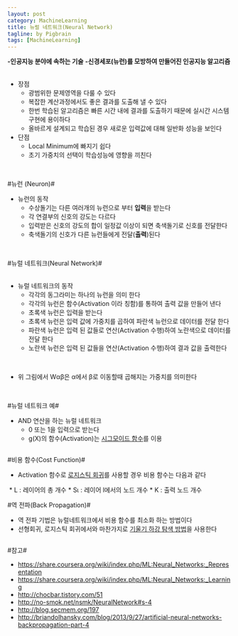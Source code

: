 ```yaml
---
layout: post
category: MachineLearning
title: 뉴럴 네트워크(Neural Network)
tagline: by Pigbrain
tags: [MachineLearning]
---
```


<!--more-->
  
**-인공지능 분야에 속하는 기술**
**-신경세포(뉴런)를 모방하여 만들어진 인공지능 알고리즘**  
<br>  
  
* 장점  
	* 광범위한 문제영역을 다룰 수 있다  
	* 복잡한 계산과정에서도 좋은 결과를 도출해 낼 수 있다  
	* 한번 학습된 알고리즘은 빠른 시간 내에 결과를 도출하기 때문에 실시간 시스템 구현에 용이하다  
	* 올바르게 설계되고 학습된 경우 새로운 입력값에 대해 일반화 성능을 보인다  
* 단점
	* Local Minimum에 빠지기 쉽다  
	* 초기 가중치의 선택이 학습성능에 영향을 끼친다  
<br>  

#뉴런 (Neuron)#  
<img src="/assets/themes/Snail/img/MachineLearning/NeuralNetwork/neuron.png" alt="">
<br>  

* 뉴런의 동작  
	* 수상돌기는 다른 여러개의 뉴런으로 부터 **입력**을 받는다  
	* 각 연결부의 신호의 강도는 다르다  
	* 입력받은 신호의 강도의 합이 일정값 이상이 되면 축색돌기로 신호를 전달한다  
	* 축색돌기의 신호가 다른 뉴런들에게 전달(**출력**)된다  
<br>  

#뉴럴 네트워크(Neural Network)#  
<img src="/assets/themes/Snail/img/MachineLearning/NeuralNetwork/neuralNetwork.png" alt="">  
<br>  

* 뉴럴 네트워크의 동작  
	* 각각의 동그라미는 하나의 뉴런을 의미 한다  
	* 각각의 뉴런은 함수(Activation 이라 칭함)를 통하여 출력 값을 만들어 낸다  
	* 초록색 뉴런은 입력을 받는다  
	* 초록색 뉴런은 입력 값에 가중치를 곱하여 파란색 뉴런으로 데이터를 전달 한다  
	* 파란색 뉴런은 입력 된 값들로 연산(Activation 수행)하여 노란색으로 데이터를 전달 한다  
	* 노란색 뉴런은 입력 된 값들을 연산(Activation 수행)하여 결과 값을 출력한다  

<br>  
<img src="/assets/themes/Snail/img/MachineLearning/NeuralNetwork/neuralNetwork_sample.png" alt="">  

* 위 그림에서 Wαβ은 α에서 β로 이동할때 곱해지는 가중치를 의미한다  
  
<br>  

#뉴럴 네트워크 예#  
* AND 연산을 하는 뉴럴 네트워크  
	* 0 또는 1을 입력으로 받는다  
	* g(Χ)의 함수(Activation)는 [시그모이드 함수](http://pigbrain.github.io/math/2015/07/10/SigmoidFunction_on_Math/)를 이용  
<img src="/assets/themes/Snail/img/MachineLearning/NeuralNetwork/neuralNetwork_and.png" alt="">  
<br>  

#비용 함수(Cost Function)#
* Activation 함수로 [로지스틱 회귀](http://pigbrain.github.io/machinelearning/2015/07/25/LogisticRegression_on_MachineLearning/)를 사용할 경우 비용 함수는 다음과 같다  
<img src="/assets/themes/Snail/img/MachineLearning/NeuralNetwork/costFunction.png" alt="">  
	* L : 레이어의 총 개수  
	* Sι : 레이어 l에서의 노드 개수 
	* K : 출력 노드 개수
<br>  
  
#역 전파(Back Propagation)#
 * 역 전파 기법은 뉴럴네트워크에서 비용 함수를 최소화 하는 방법이다  
 * 선형회귀, 로지스틱 회귀에서와 마찬가지로 [기울기 하강 탐색 방법](http://pigbrain.github.io/machinelearning/2015/07/19/GradientDescent_on_MachineLearning/)을 사용한다  
  
<img src="/assets/themes/Snail/img/MachineLearning/NeuralNetwork/backPropagation.png" alt="">  
  
<br>  

#참고#
* https://share.coursera.org/wiki/index.php/ML:Neural_Networks:_Representation  
* https://share.coursera.org/wiki/index.php/ML:Neural_Networks:_Learning  
* http://chocbar.tistory.com/51  
* http://no-smok.net/nsmk/NeuralNetwork#s-4  
* http://blog.secmem.org/197  
* http://briandolhansky.com/blog/2013/9/27/artificial-neural-networks-backpropagation-part-4
